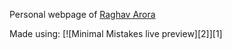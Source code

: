 Personal webpage of [Raghav Arora](raraghavarora.github.io)

Made using: 
[![Minimal Mistakes live preview][2]][1]
